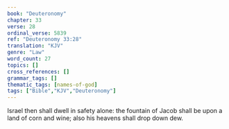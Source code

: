 ```yaml
---
book: "Deuteronomy"
chapter: 33
verse: 28
ordinal_verse: 5839
ref: "Deuteronomy 33:28"
translation: "KJV"
genre: "Law"
word_count: 27
topics: []
cross_references: []
grammar_tags: []
thematic_tags: [names-of-god]
tags: ["Bible","KJV","Deuteronomy"]
---
```

Israel then shall dwell in safety alone: the fountain of Jacob shall be upon a land of corn and wine; also his heavens shall drop down dew.
